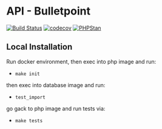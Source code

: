 # API - Bulletpoint
[![Build Status](https://travis-ci.org/klapuch/bulletpoint.svg?branch=master)](https://travis-ci.org/klapuch/bulletpoint)
[![codecov](https://codecov.io/gh/klapuch/bulletpoint/branch/master/graph/badge.svg)](https://codecov.io/gh/klapuch/bulletpoint)
[![PHPStan](https://img.shields.io/badge/PHPStan-enabled-brightgreen.svg?style=flat)](https://github.com/phpstan/phpstan)

## Local Installation

Run docker environment, then exec into php image and run:
- `make init`

then exec into database image and run:
- `test_import`

go gack to php image and run tests via:
- `make tests`
